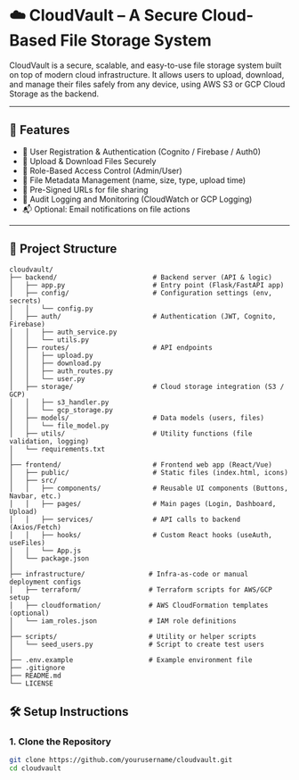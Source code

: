 # ☁️ CloudVault – A Secure Cloud-Based File Storage System

CloudVault is a secure, scalable, and easy-to-use file storage system built on top of modern cloud infrastructure. It allows users to upload, download, and manage their files safely from any device, using AWS S3 or GCP Cloud Storage as the backend.

---

## 🚀 Features

- 🔐 User Registration & Authentication (Cognito / Firebase / Auth0)
- 📂 Upload & Download Files Securely
- 🔑 Role-Based Access Control (Admin/User)
- 📄 File Metadata Management (name, size, type, upload time)
- 🔗 Pre-Signed URLs for file sharing
- 📜 Audit Logging and Monitoring (CloudWatch or GCP Logging)
- 📬 Optional: Email notifications on file actions

---

## 🧱 Project Structure

```
cloudvault/
├── backend/                        # Backend server (API & logic)
│   ├── app.py                      # Entry point (Flask/FastAPI app)
│   ├── config/                     # Configuration settings (env, secrets)
│   │   └── config.py
│   ├── auth/                       # Authentication (JWT, Cognito, Firebase)
│   │   ├── auth_service.py
│   │   └── utils.py
│   ├── routes/                     # API endpoints
│   │   ├── upload.py
│   │   ├── download.py
│   │   ├── auth_routes.py
│   │   └── user.py
│   ├── storage/                    # Cloud storage integration (S3 / GCP)
│   │   ├── s3_handler.py
│   │   └── gcp_storage.py
│   ├── models/                     # Data models (users, files)
│   │   └── file_model.py
│   ├── utils/                      # Utility functions (file validation, logging)
│   └── requirements.txt
│
├── frontend/                       # Frontend web app (React/Vue)
│   ├── public/                     # Static files (index.html, icons)
│   ├── src/
│   │   ├── components/             # Reusable UI components (Buttons, Navbar, etc.)
│   │   ├── pages/                  # Main pages (Login, Dashboard, Upload)
│   │   ├── services/               # API calls to backend (Axios/Fetch)
│   │   ├── hooks/                  # Custom React hooks (useAuth, useFiles)
│   │   └── App.js
│   └── package.json
│
├── infrastructure/                # Infra-as-code or manual deployment configs
│   ├── terraform/                 # Terraform scripts for AWS/GCP setup
│   ├── cloudformation/            # AWS CloudFormation templates (optional)
│   └── iam_roles.json             # IAM role definitions
│
├── scripts/                       # Utility or helper scripts
│   └── seed_users.py              # Script to create test users
│
├── .env.example                   # Example environment file
├── .gitignore
├── README.md
└── LICENSE
```

## 🛠️ Setup Instructions

### 1. Clone the Repository
```bash
git clone https://github.com/yourusername/cloudvault.git
cd cloudvault
```

